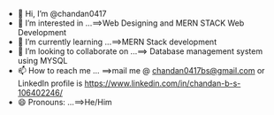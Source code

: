 - 👋 Hi, I’m @chandan0417
- 👀 I’m interested in ...==>Web Designing and MERN STACK Web Development
- 🌱 I’m currently learning ...==>MERN Stack development
- 💞️ I’m looking to collaborate on ...==> Database management system using MYSQL
- 📫 How to reach me ... ==>mail me @ chandan0417bs@gmail.com or LinkedIn profile is https://www.linkedin.com/in/chandan-b-s-106402246/
- 😄 Pronouns: ...==>He/Him


<!---
chandan0417/chandan0417 is a ✨ special ✨ repository because its `README.md` (this file) appears on your GitHub profile.
You can click the Preview link to take a look at your changes.
--->
